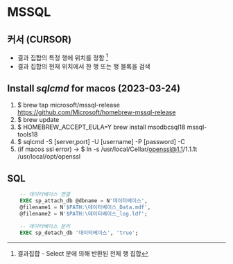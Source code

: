 # MSSQL

## 커서 (CURSOR)

- 결과 집합의 특정 행에 위치를 정함 [^1]
- 결과 집합의 현재 위치에서 한 행 또는 행 블록을 검색

## Install **_sqlcmd_** for macos (2023-03-24)  
1. $ brew tap microsoft/mssql-release https://github.com/Microsoft/homebrew-mssql-release  
2. $ brew update  
3. $ HOMEBREW_ACCEPT_EULA=Y brew install msodbcsql18 mssql-tools18  
4. $ sqlcmd -S [server,port] -U [username] -P [password] -C  
5. (if macos ssl error) -> $ ln -s /usr/local/Cellar/openssl@1.1/1.1.1t /usr/local/opt/openssl  

## SQL
```sql
    -- 데이터베이스 연결
    EXEC sp_attach_db @dbname = N'데이터베이스',   
    @filename1 = N'$PATH:\데이터베이스_Data.mdf',   
    @filename2 = N'$PATH:\데이터베이스_log.ldf';

    -- 데이터베이스 분리
    EXEC sp_detach_db '데이터베이스', 'true';
```

[^1]: 결과집합 - Select 문에 의해 반환된 전체 행 집합 
[^2]: 데이터가상화 (PolyBase)
